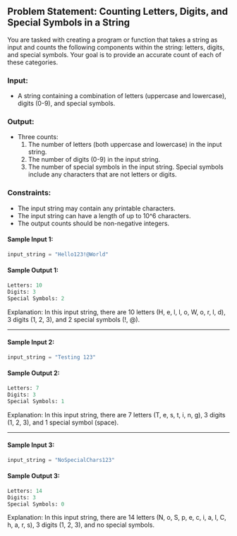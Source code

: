 ## Problem Statement: Counting Letters, Digits, and Special Symbols in a String

 You are tasked with creating a program or function that takes a string as input and counts the following components within the string: letters, digits, and special symbols. Your goal is to provide an accurate count of each of these categories.

### Input:
- A string containing a combination of letters (uppercase and lowercase), digits (0-9), and special symbols.

### Output:
- Three counts:
  1. The number of letters (both uppercase and lowercase) in the input string.
  2. The number of digits (0-9) in the input string.
  3. The number of special symbols in the input string. Special symbols include any characters that are not letters or digits.

### Constraints:
- The input string may contain any printable characters.
- The input string can have a length of up to 10^6 characters.
- The output counts should be non-negative integers.

#### Sample Input 1:
```python
input_string = "Hello123!@World"
```

#### Sample Output 1:
```python
Letters: 10
Digits: 3
Special Symbols: 2
```

Explanation: In this input string, there are 10 letters (H, e, l, l, o, W, o, r, l, d), 3 digits (1, 2, 3), and 2 special symbols (!, @).

---

#### Sample Input 2:
```python
input_string = "Testing 123"
```

#### Sample Output 2:
```python
Letters: 7
Digits: 3
Special Symbols: 1
```

Explanation: In this input string, there are 7 letters (T, e, s, t, i, n, g), 3 digits (1, 2, 3), and 1 special symbol (space).

---

#### Sample Input 3:
```python
input_string = "NoSpecialChars123"
```

#### Sample Output 3:
```python
Letters: 14
Digits: 3
Special Symbols: 0
```

Explanation: In this input string, there are 14 letters (N, o, S, p, e, c, i, a, l, C, h, a, r, s), 3 digits (1, 2, 3), and no special symbols.
